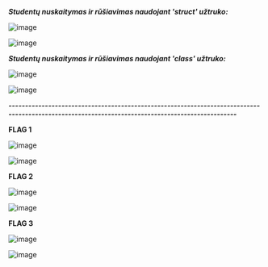 ***Studentų nuskaitymas ir rūšiavimas naudojant 'struct' užtruko:***

![image](https://user-images.githubusercontent.com/91281608/144685186-15143571-a201-4cba-9af7-0a8bf5b75f7e.png)

![image](https://user-images.githubusercontent.com/91281608/144685241-7de1e30b-e116-44f8-aa66-d14c8f86e19b.png)

***Studentų nuskaitymas ir rūšiavimas naudojant 'class' užtruko:***

![image](https://user-images.githubusercontent.com/91281608/144685306-e3a4126a-890d-42a2-9b95-9a064a1ca814.png)

![image](https://user-images.githubusercontent.com/91281608/144685364-aa90185a-d32f-4faf-9034-f936215da50a.png)

***-------------------------------------------------------------------------------------------------------------------------------------------------***

**FLAG 1**

![image](https://user-images.githubusercontent.com/91281608/144685612-31f8e905-9217-45b3-b795-61896b079bdb.png)

![image](https://user-images.githubusercontent.com/91281608/144685572-a0d37dfe-bd15-4784-a767-68a221c9ef7e.png)

**FLAG 2**

![image](https://user-images.githubusercontent.com/91281608/144685718-6b702c31-16ea-4ae8-993d-f703286ad5ef.png)

![image](https://user-images.githubusercontent.com/91281608/144685759-042e257d-677e-4ddd-9894-b3f306f047df.png)

**FLAG 3**

![image](https://user-images.githubusercontent.com/91281608/144685854-1b8212cb-bdb6-4123-8bf4-5984952bb4f7.png)

![image](https://user-images.githubusercontent.com/91281608/144685915-fce37d26-8092-43ae-8179-93a3e2fe9b24.png)



